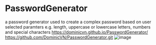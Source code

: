 # PasswordGenerator
a password generator used to create a complex password based on user selected paramters e.g. length, uppercase or lowercase letters, numbers and special characters
https://dominicvn.github.io/PasswordGenerator/   https://github.com/DominicVN/PasswordGenerator.git
![image](https://user-images.githubusercontent.com/122582015/222344940-dacb39a3-3320-465c-b17b-300418d3bf85.png)
